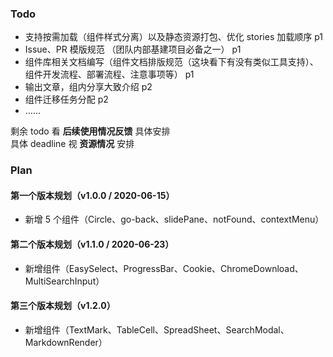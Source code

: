 
### Todo

* 支持按需加载（组件样式分离）以及静态资源打包、优化 stories 加载顺序    p1
* Issue、PR 模版规范 （团队内部基建项目必备之一） p1
* 组件库相关文档编写（组件文档排版规范（这块看下有没有类似工具支持）、组件开发流程、部署流程、注意事项等） p1
* 输出文章，组内分享大致介绍  p2
* 组件迁移任务分配  p2
* ……

剩余 todo 看 **后续使用情况反馈** 具体安排  
具体 deadline 视 **资源情况** 安排

### Plan
#### 第一个版本规划（v1.0.0 / 2020-06-15）
+ 新增 5 个组件（Circle、go-back、slidePane、notFound、contextMenu）

#### 第二个版本规划（v1.1.0 / 2020-06-23）
+ 新增组件（EasySelect、ProgressBar、Cookie、ChromeDownload、MultiSearchInput）

#### 第三个版本规划（v1.2.0）
+ 新增组件（TextMark、TableCell、SpreadSheet、SearchModal、MarkdownRender）
